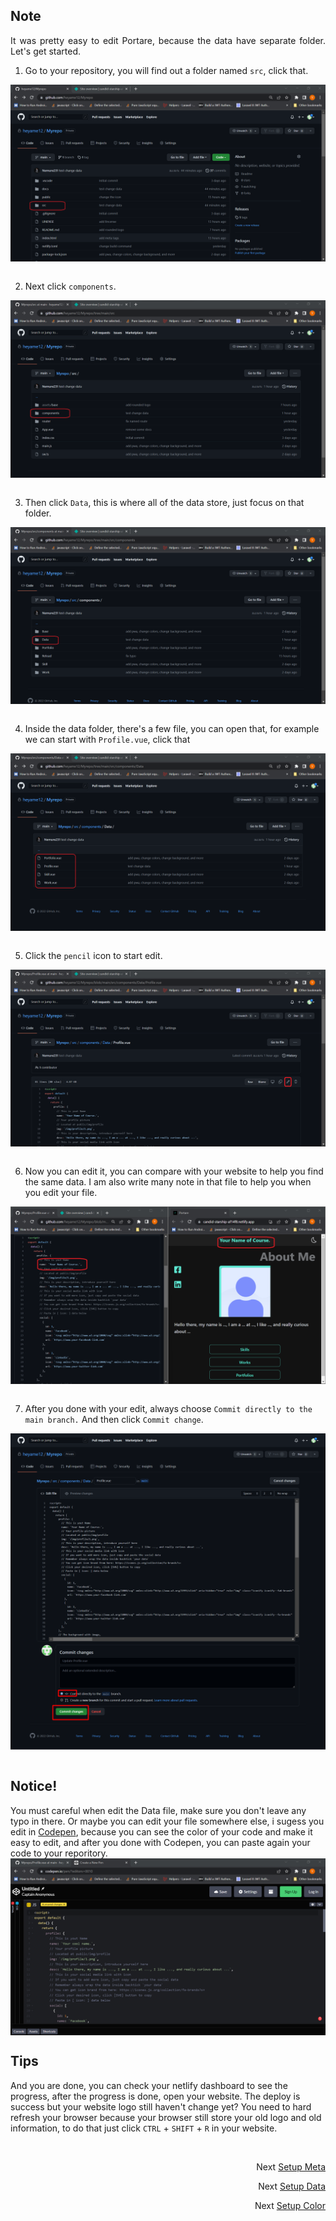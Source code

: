 ## Note
<p align="justify">
It was pretty easy to edit Portare, because the data have separate folder. Let's get started.
</p>

1. Go to your repository, you will find out a folder named `src`, click that.
 <img src="https://github.com/Nemure231/portare/blob/main/docs/DATA_IMG/d1.png" align="center" />
<br><br>

2. Next click `components`.
 <img src="https://github.com/Nemure231/portare/blob/main/docs/DATA_IMG/d2.png" align="center" />
<br><br>

3. Then click `Data`, this is where all of the data store, just focus on that folder.
 <img src="https://github.com/Nemure231/portare/blob/main/docs/DATA_IMG/d3.png" align="center" />
<br><br>

4. Inside the data folder, there's a few file, you can open that, for example we can start with `Profile.vue`, click that
 <img src="https://github.com/Nemure231/portare/blob/main/docs/DATA_IMG/d4.png" align="center" />
<br><br>

5. Click the `pencil` icon to start edit.
 <img src="https://github.com/Nemure231/portare/blob/main/docs/DATA_IMG/d5.png" align="center" />
<br><br>

6. Now you can edit it, you can compare with your website to help you find the same data. I am also write many note in that file to help you when you edit your file. 
 <img src="https://github.com/Nemure231/portare/blob/main/docs/DATA_IMG/d6.png" align="center" />
<br><br>

7. After you done with your edit, always choose `Commit directly to the main branch.` And then click `Commit change`.
 <img src="https://github.com/Nemure231/portare/blob/main/docs/DATA_IMG/d7.png" align="center" />
<br><br>

## Notice!
You must careful when edit the Data file, make sure you don't leave any typo in there. Or maybe you can edit your file somewhere else, i sugess you edit in [Codepen](https://codepen.io/pen/?editors=), because you can see the color of your code and make it easy to edit, and after you done with Codepen, you can paste again your code to your reporitory.
<img src="https://github.com/Nemure231/portare/blob/main/docs/DATA_IMG/d8.png" align="center" />

## Tips
And you are done, you can check your netlify dashboard to see the progress, after the progress is done, open your website. The deploy is success but your website logo still haven't change yet? You need to hard refresh your browser because your browser still store your old logo and old information, to do that just click `CTRL` + `SHIFT` + `R` in your website.


<br>
<p align="right">Next
  <a align="right" href="https://github.com/Nemure231/portare/blob/main/docs/SETUP_META.md">
    Setup Meta
  </a>
</p>
<p align="right">Next
  <a align="right" href="https://github.com/Nemure231/portare/blob/main/docs/SETUP_DATA.md">
    Setup Data
  </a>
</p>
<p align="right">Next
  <a align="right" href="https://github.com/Nemure231/portare/blob/main/docs/SETUP_COLOR.md">
    Setup Color
  </a>
</p>

